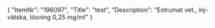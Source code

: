 {
  "ItemNr": "196097",
  "Title": "test",
  "Description": "Estrumat vet., inj-vätska, lösning 0,25 mg/ml"
}